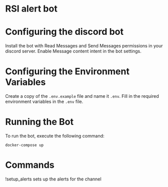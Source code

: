 # RSI alert bot

# Configuring the discord bot

Install the bot with Read Messages and Send Messages permissions in your discord server.
Enable Message content intent in the bot settings.

# Configuring the Environment Variables

Create a copy of the `.env.example` file and name it `.env`. Fill in the required environment variables in the `.env` file.

# Running the Bot

To run the bot, execute the following command:

```
docker-compose up
```

# Commands

!setup_alerts sets up the alerts for the channel
